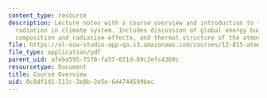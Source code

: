 ```yaml
---
content_type: resource
description: Lecture notes with a course overview and introduction to the role of
  radiation in climate system. Includes discussion of global energy budget, chemical
  composition and radiative effects, and thermal structure of the atmosphere.
file: https://ol-ocw-studio-app-qa.s3.amazonaws.com/courses/12-815-atmospheric-radiation-fall-2008/8c8df1d1513c3e8b2e5e644744599bec_overview.pdf
file_type: application/pdf
parent_uid: afeba595-7578-fa57-071d-89c2efc4369c
resourcetype: Document
title: Course Overview
uid: 8c8df1d1-513c-3e8b-2e5e-644744599bec
---
```

